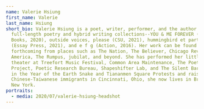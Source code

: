 ```yaml
---
name: Valerie Hsiung
first_name: Valerie
last_name: Hsiung
short_bio: Valerie Hsiung is a poet, writer, performer, and the author of four
  full-length poetry and hybrid writing collections--YOU & ME FOREVER (Action
  Books, 2020), outside voices, please (CSU, 2021), hummingbird et partygirl
  (Essay Press, 2021), and e f g (Action, 2016). Her work can be found in or is
  forthcoming from places such as The Nation, The Believer, Chicago Review, PEN
  America, The Rumpus, jubilat, and beyond. She has performed her little poetry
  theater at Treefort Music Festival, Common Area Maintenance, The Poetry
  Project, Poetic Research Bureau, Shapeshifter Lab, and The Silent Barn. Born
  in the Year of the Earth Snake and Tiananmen Square Protests and raised by
  Chinese-Taiwanese immigrants in Cincinnati, Ohio, she now lives in Brooklyn,
  New York.
portraits:
  - media: 2020/07/valerie-hsiung-headshot
---
```

